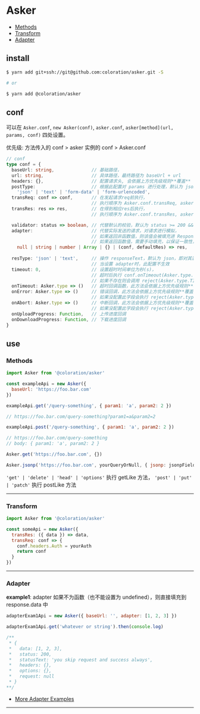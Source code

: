 # Asker

- [Methods](#Methods)
- [Transform](#Transform)
- [Adapter](#Adapter)


## install

``` bash
$ yarn add git+ssh://git@github.com:coloration/asker.git -S

# or 

$ yarn add @coloration/asker
```

## conf 

可以在 `Asker.conf`, `new Asker(conf)`, `asker.conf`, `asker[method](url, params, conf)` 四处设置。

优先级: 方法传入的 conf > asker 实例的 conf > Asker.conf

``` ts
// conf
type conf = {
  baseUrl: string,              // 基础路径，
  url: string,                  // 具体路径，最终路径为 baseUrl + url
  headers: {},                  // 配置请求头, 会依据上方优先级规则**覆盖**
  postType:                     // 根据此配置对 params 进行处理，默认为 json
    'json' | 'text' | 'form-data' | 'form-urlencoded',         
  transReq: conf => conf,       // 在发起请求req前执行，
                                // 执行顺序为 Asker.conf.transReq, asker.conf.transReq, [method](conf.transReq)
  transRes: res => res,         // 在得到相应res后执行，
                                // 执行顺序为 Asker.conf.transRes, asker.conf.transRes, [method](conf.transRes)

  validator: status => boolean, // 代替默认的校验，默认为 status >= 200 && status < 300        
  adapter:                      // 代替实际发送的请求，对请求进行模拟，
                                // 如果返回非函数值，则该值会被填充进 Response.data 中
                                // 如果返回函数值，需要手动填充，以保证一致性，第二个参数是默认的 Response 结构
    null | string | number | Array | {} | (conf, defaultRes) => res,              
                              
  resType: 'json' | 'text',     // 操作 responseText，默认为 json，即对其进行 JSON.parse 操作，
                                // 当设置 adapter时，此配置不生效
  timeout: 0,                   // 设置超时时间单位为秒(s)，
                                // 超时后执行 conf.onTimeout(Asker.type.TIMEOUT)
                                // 如果不存在则会调用 reject(Asker.type.TIMEOUT)
  onTimeout: Asker.type => ()   // 超时回调函数，此方法会依据上方优先级规则**覆盖**
  onError: Asker.type => ()     // 错误回调，此方法会依据上方优先级规则**覆盖**，
                                // 如果没配置此字段会执行 reject(Asker.type.ERROR)
  onAbort: Asker.type => ()     // 中断回调，此方法会依据上方优先级规则**覆盖**，
                                // 如果没配置此字段会执行 reject(Asker.type.ABORT)                                
  onUploadProgress: Function,   // 上传进度回调  
  onDownloadProgress: Function, // 下载进度回调
}

```


## use

<h3 id="Methods">Methods</h3>

``` js
import Asker from '@coloration/asker'

const exampleApi = new Asker({ 
  baseUrl: 'https://foo.bar.com' 
})

exampleApi.get('/query-something', { param1: 'a', param2: 2 })

// https://foo.bar.com/query-something?param1=a&param2=2

exampleApi.post('/query-something', { param1: 'a', param2: 2 })

// https://foo.bar.com/query-something
// body: { param1: 'a', param2: 2 }

Asker.get('https://foo.bar.com', {})

Asker.jsonp('https://foo.bar.com', yourQueryOrNull, { jsonp: jsonpField })
```

`'get' | 'delete' | 'head' | 'options'` 执行 getLike 方法，
`'post' | 'put' | 'patch'` 执行 postLike 方法

--- 


<h3 id="Transform">Transform</h3>

``` js
import Asker from '@coloration/asker'

const someApi = new Asker({
  transRes: ({ data }) => data,
  transReq: conf => {
    conf.headers.Auth = yourAuth
    return conf
  }
})

```

---

<h3 id="Adapter">Adapter</h3>

**example1**: adapter 如果不为函数（也不能设置为 undefined），则直接填充到 response.data 中

``` js
adapterExam1Api = new Asker({ baseUrl: '', adapter: [1, 2, 3] })

adapterExam1Api.get('whatever or string').then(console.log)

/**
 * { 
 *   data: [1, 2, 3], 
 *   status: 200, 
 *   statusText: 'you skip request and success always', 
 *   headers: {}, 
 *   options: {}, 
 *   request: null 
 * }
**/
```


- [More Adapter Examples](./EXAMPLE/Adapter)



---
